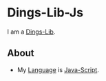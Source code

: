 # Dings-Lib-Js

I am a [Dings-Lib](300010000.md).

## About

- My [Language](9010000.md) is [Java-Script](9010007.md).
